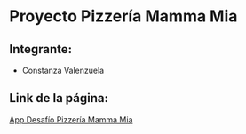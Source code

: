 
# Proyecto Pizzería Mamma Mia

## Integrante:
- Constanza Valenzuela

## Link de la página:
[App Desafío Pizzería Mamma Mia](https://constanzavalen.github.io/pizzeria_mammamia/)
